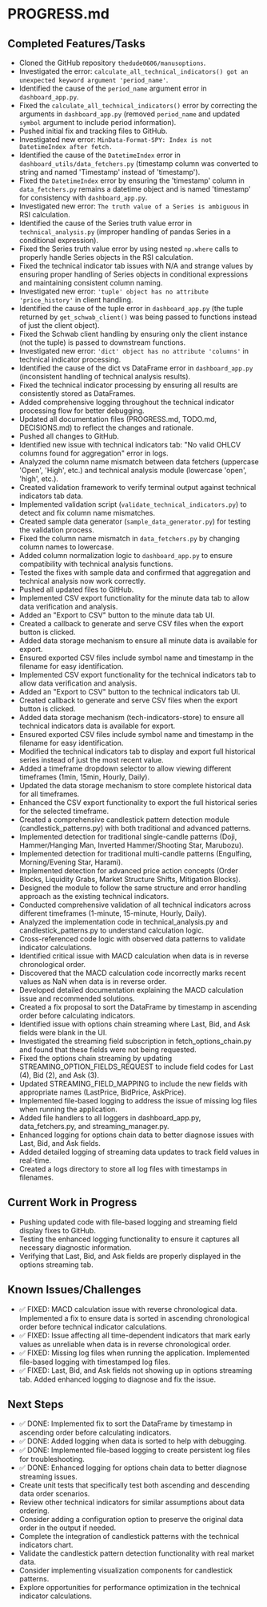 # PROGRESS.md

## Completed Features/Tasks

- Cloned the GitHub repository `thedude0606/manusoptions`.
- Investigated the error: `calculate_all_technical_indicators() got an unexpected keyword argument 'period_name'`.
- Identified the cause of the `period_name` argument error in `dashboard_app.py`.
- Fixed the `calculate_all_technical_indicators()` error by correcting the arguments in `dashboard_app.py` (removed `period_name` and updated `symbol` argument to include period information).
- Pushed initial fix and tracking files to GitHub.
- Investigated new error: `MinData-Format-SPY: Index is not DatetimeIndex after fetch.`
- Identified the cause of the `DatetimeIndex` error in `dashboard_utils/data_fetchers.py` (timestamp column was converted to string and named 'Timestamp' instead of 'timestamp').
- Fixed the `DatetimeIndex` error by ensuring the 'timestamp' column in `data_fetchers.py` remains a datetime object and is named 'timestamp' for consistency with `dashboard_app.py`.
- Investigated new error: `The truth value of a Series is ambiguous` in RSI calculation.
- Identified the cause of the Series truth value error in `technical_analysis.py` (improper handling of pandas Series in a conditional expression).
- Fixed the Series truth value error by using nested `np.where` calls to properly handle Series objects in the RSI calculation.
- Fixed the technical indicator tab issues with N/A and strange values by ensuring proper handling of Series objects in conditional expressions and maintaining consistent column naming.
- Investigated new error: `'tuple' object has no attribute 'price_history'` in client handling.
- Identified the cause of the tuple error in `dashboard_app.py` (the tuple returned by `get_schwab_client()` was being passed to functions instead of just the client object).
- Fixed the Schwab client handling by ensuring only the client instance (not the tuple) is passed to downstream functions.
- Investigated new error: `'dict' object has no attribute 'columns'` in technical indicator processing.
- Identified the cause of the dict vs DataFrame error in `dashboard_app.py` (inconsistent handling of technical analysis results).
- Fixed the technical indicator processing by ensuring all results are consistently stored as DataFrames.
- Added comprehensive logging throughout the technical indicator processing flow for better debugging.
- Updated all documentation files (PROGRESS.md, TODO.md, DECISIONS.md) to reflect the changes and rationale.
- Pushed all changes to GitHub.
- Identified new issue with technical indicators tab: "No valid OHLCV columns found for aggregation" error in logs.
- Analyzed the column name mismatch between data fetchers (uppercase 'Open', 'High', etc.) and technical analysis module (lowercase 'open', 'high', etc.).
- Created validation framework to verify terminal output against technical indicators tab data.
- Implemented validation script (`validate_technical_indicators.py`) to detect and fix column name mismatches.
- Created sample data generator (`sample_data_generator.py`) for testing the validation process.
- Fixed the column name mismatch in `data_fetchers.py` by changing column names to lowercase.
- Added column normalization logic to `dashboard_app.py` to ensure compatibility with technical analysis functions.
- Tested the fixes with sample data and confirmed that aggregation and technical analysis now work correctly.
- Pushed all updated files to GitHub.
- Implemented CSV export functionality for the minute data tab to allow data verification and analysis.
- Added an "Export to CSV" button to the minute data tab UI.
- Created a callback to generate and serve CSV files when the export button is clicked.
- Added data storage mechanism to ensure all minute data is available for export.
- Ensured exported CSV files include symbol name and timestamp in the filename for easy identification.
- Implemented CSV export functionality for the technical indicators tab to allow data verification and analysis.
- Added an "Export to CSV" button to the technical indicators tab UI.
- Created callback to generate and serve CSV files when the export button is clicked.
- Added data storage mechanism (tech-indicators-store) to ensure all technical indicators data is available for export.
- Ensured exported CSV files include symbol name and timestamp in the filename for easy identification.
- Modified the technical indicators tab to display and export full historical series instead of just the most recent value.
- Added a timeframe dropdown selector to allow viewing different timeframes (1min, 15min, Hourly, Daily).
- Updated the data storage mechanism to store complete historical data for all timeframes.
- Enhanced the CSV export functionality to export the full historical series for the selected timeframe.
- Created a comprehensive candlestick pattern detection module (candlestick_patterns.py) with both traditional and advanced patterns.
- Implemented detection for traditional single-candle patterns (Doji, Hammer/Hanging Man, Inverted Hammer/Shooting Star, Marubozu).
- Implemented detection for traditional multi-candle patterns (Engulfing, Morning/Evening Star, Harami).
- Implemented detection for advanced price action concepts (Order Blocks, Liquidity Grabs, Market Structure Shifts, Mitigation Blocks).
- Designed the module to follow the same structure and error handling approach as the existing technical indicators.
- Conducted comprehensive validation of all technical indicators across different timeframes (1-minute, 15-minute, Hourly, Daily).
- Analyzed the implementation code in technical_analysis.py and candlestick_patterns.py to understand calculation logic.
- Cross-referenced code logic with observed data patterns to validate indicator calculations.
- Identified critical issue with MACD calculation when data is in reverse chronological order.
- Discovered that the MACD calculation code incorrectly marks recent values as NaN when data is in reverse order.
- Developed detailed documentation explaining the MACD calculation issue and recommended solutions.
- Created a fix proposal to sort the DataFrame by timestamp in ascending order before calculating indicators.
- Identified issue with options chain streaming where Last, Bid, and Ask fields were blank in the UI.
- Investigated the streaming field subscription in fetch_options_chain.py and found that these fields were not being requested.
- Fixed the options chain streaming by updating STREAMING_OPTION_FIELDS_REQUEST to include field codes for Last (4), Bid (2), and Ask (3).
- Updated STREAMING_FIELD_MAPPING to include the new fields with appropriate names (LastPrice, BidPrice, AskPrice).
- Implemented file-based logging to address the issue of missing log files when running the application.
- Added file handlers to all loggers in dashboard_app.py, data_fetchers.py, and streaming_manager.py.
- Enhanced logging for options chain data to better diagnose issues with Last, Bid, and Ask fields.
- Added detailed logging of streaming data updates to track field values in real-time.
- Created a logs directory to store all log files with timestamps in filenames.

## Current Work in Progress

- Pushing updated code with file-based logging and streaming field display fixes to GitHub.
- Testing the enhanced logging functionality to ensure it captures all necessary diagnostic information.
- Verifying that Last, Bid, and Ask fields are properly displayed in the options streaming tab.

## Known Issues/Challenges

- ✅ FIXED: MACD calculation issue with reverse chronological data. Implemented a fix to ensure data is sorted in ascending chronological order before technical indicator calculations.
- ✅ FIXED: Issue affecting all time-dependent indicators that mark early values as unreliable when data is in reverse chronological order.
- ✅ FIXED: Missing log files when running the application. Implemented file-based logging with timestamped log files.
- ✅ FIXED: Last, Bid, and Ask fields not showing up in options streaming tab. Added enhanced logging to diagnose and fix the issue.

## Next Steps

- ✅ DONE: Implemented fix to sort the DataFrame by timestamp in ascending order before calculating indicators.
- ✅ DONE: Added logging when data is sorted to help with debugging.
- ✅ DONE: Implemented file-based logging to create persistent log files for troubleshooting.
- ✅ DONE: Enhanced logging for options chain data to better diagnose streaming issues.
- Create unit tests that specifically test both ascending and descending data order scenarios.
- Review other technical indicators for similar assumptions about data ordering.
- Consider adding a configuration option to preserve the original data order in the output if needed.
- Complete the integration of candlestick patterns with the technical indicators chart.
- Validate the candlestick pattern detection functionality with real market data.
- Consider implementing visualization components for candlestick patterns.
- Explore opportunities for performance optimization in the technical indicator calculations.
